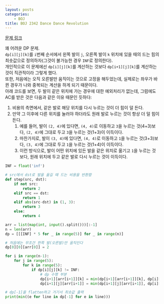 ```yaml
---
layout: posts
categories:
    - BOJ
title: BOJ 2342 Dance Dance Revolution
---
```


[문제 링크](https://www.acmicpc.net/problem/2342)

꽤 어려운 DP 문제.  
`dp[i][j][k]`를 `i`번째 순서에서 왼쪽 발이 `j`, 오른쪽 발이 `k` 위치에 있을 때의 드는 힘의 최솟값으로 정의하자(그것이 불가능한 경우 `INF`로 정의한다).  
개인적으로 이 문제에선 `dp[i][j][k]`를 계산하는 것보다 `dp[i+1][j][k]`를 계산하는 것이 직관적이라 그렇게 했다.  
또한, 처음에는 오직 오른발만 움직이는 것으로 고정을 해두었는데, 실제로는 좌우가 바뀐 경우가 나와 중복되는 계산을 하게 되기 때문이다.  
아래 코드를 보면, 두 발이 같은 위치에 가는 경우에 대한 예외처리가 없는데, 그럼에도 AC를 받은 것은 다음과 같은 이유 때문인 듯하다:  
1. 비용의 측면에서, 같은 발로 해당 위치를 다시 누르는 것이 더 힘이 덜 든다.  
2. 만약 그 이후에 다른 위치를 눌러야 하더라도 원래 발로 누르는 것이 항상 더 덜 힘이 든다.  
    1. 예를 들어, 발이 `(2, 4)`에 있다면, `(4, 4)`로 이동하고 `3`을 누르는 것(4+3)보다, `(2, 4)`에 그대로 두고 `3`을 누르는 것(1+3)이 이득이다.  
    3. 마찬가지로, 발이 `(3, 4)`에 있다면, `(4, 4)`로 이동하고 `1`을 누르는 것(3+3)보다, `(3, 4)`에 그대로 두고 `1`을 누르는 것(1+4)이 이득이다.  
    4. 이런 방식으로, 발이 어떤 위치에 있든 발을 같은 위치로 옮기고 `1`을 누르는 것보다, 원래 위치에 두고 같은 발로 다시 누르는 것이 이득이다.

```python
INF = float('inf')

# src에서 dst로 발을 옮길 때 드는 비용을 반환함
def step(src, dst):
    if not src:
        return 2
    elif src == dst:
        return 1
    elif abs(src-dst) in (1, 3):
        return 3
    else:
        return 4

arr = list(map(int, input().split()))[:-1]
n = len(arr)
dp = [[[INF] * 5 for _ in range(5)] for _ in range(n)]

# 처음에는 무조건 한쪽 발(오른발)만 움직인다
dp[0][0][arr[0]] = 2

for i in range(n-1):
    for j in range(5):
        for k in range(5):
            if dp[i][j][k] != INF:
                # dp 수행 부분
                dp[i+1][arr[i+1]][k] = min(dp[i+1][arr[i+1]][k], dp[i][j][k] + step(j, arr[i+1]))
                dp[i+1][j][arr[i+1]] = min(dp[i+1][j][arr[i+1]], dp[i][j][k] + step(k, arr[i+1]))

# dp[-1]을 flatten하고 거기서 최솟값 출력
print(min((e for line in dp[-1] for e in line)))
```
